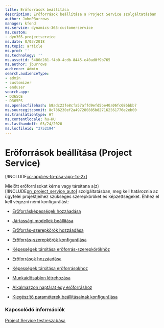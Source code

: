 ```yaml
---
title: Erőforrások beállítása
description: Erőforrások beállítása a Project Service szolgáltatásban
author: JohnPBurrows
manager: kfend
ms.service: dynamics-365-customerservice
ms.custom:
- dyn365-projectservice
ms.date: 8/03/2018
ms.topic: article
ms.prod: ''
ms.technology: ''
ms.assetid: 5480d281-f4b0-4cdb-8445-e40ad0f9b765
ms.author: jburrows
audience: Admin
search.audienceType:
- admin
- customizer
- enduser
search.app:
- D365CE
- D365PS
ms.openlocfilehash: b8adc23fe8cfa57affd9efd5be40a06fc686bbb7
ms.sourcegitcommit: 8c786230ef2a497280885b827162561776e2eb00
ms.translationtype: HT
ms.contentlocale: hu-HU
ms.lasthandoff: 03/24/2020
ms.locfileid: "3752194"
---
```

# <a name="set-up-resources-project-service"></a>Erőforrások beállítása (Project Service)

[!INCLUDE[cc-applies-to-psa-app-1x-2x](../includes/cc-applies-to-psa-app-1x-2x.md)]

Mielőtt erőforrásokat kérne vagy társítana a(z) [!INCLUDE[pn_project_service_auto](../includes/pn-project-service-auto.md)] szolgáltatásban, meg kell határoznia az ügyfelei projektjeihez szükséges szerepköröket és képzettségeket. Ehhez el kell végezni némi konfigurálást:  
  
-   [Erőforrásképességek hozzáadása](../project-service/add-resource-skills.md)  
  
-   [Jártassági modellek beállítása](../project-service/set-up-proficiency-models.md)  
  
-   [Erőforrás-szerepkörök hozzáadása](../project-service/add-resource-roles.md)  
  
-   [Erőforrás-szerepkörök konfigurálása](../project-service/configure-resource-roles.md)  
  
-   [Képességek társítása erőforrás-szerepkörökhöz](../project-service/associate-skills-with-resource-roles.md)  
  
-   [Erőforrások hozzáadása](../project-service/add-resources.md)  
  
-   [Képességek társítása erőforrásokhoz](../project-service/associate-skills-with-resources.md)  
  
-   [Munkaidősablon létrehozása](../project-service/create-work-hours-template.md)  
  
-   [Alkalmazzon naptárat egy erőforráshoz](../project-service/apply-calendar-resource.md)  
  
-   [Kiegészítő paraméterek beállításainak konfigurálása](../project-service/configure-additional-parameters-settings.md)  
  
### <a name="see-also"></a>Kapcsolódó információk  
 [Project Service testreszabása](../project-service/configure.md)
